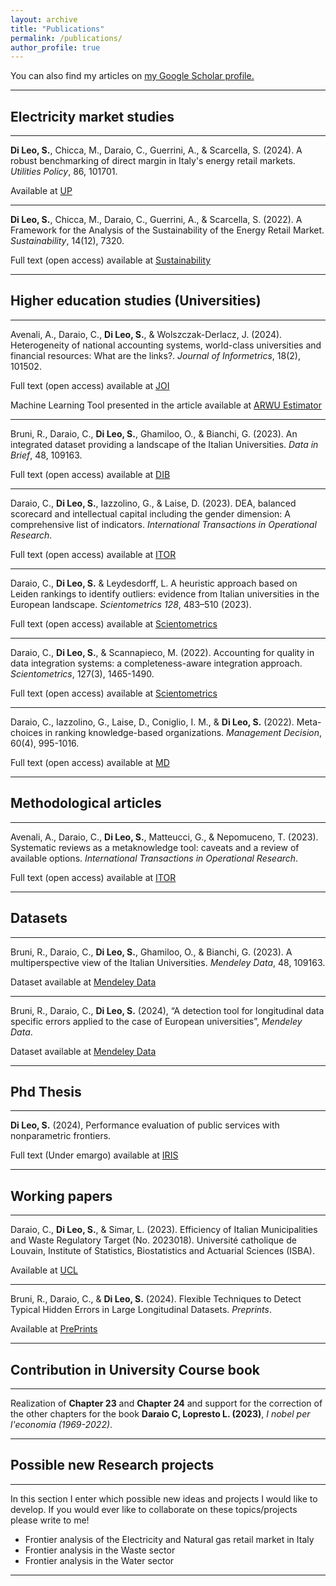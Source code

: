 ```yaml
---
layout: archive
title: "Publications"
permalink: /publications/
author_profile: true
---
```



You can also find my articles on <u><a href="https://scholar.google.com/citations?user=uXEtOBsAAAAJ&hl=it">my Google Scholar profile</a>.</u>

_________________

## Electricity market studies

_________________

**Di Leo, S.**, Chicca, M., Daraio, C., Guerrini, A., & Scarcella, S. (2024).  A robust benchmarking of direct margin in Italy's energy retail markets. <i> Utilities Policy</i>,  86, 101701. 

Available at <a href="https://doi.org/10.1016/j.jup.2023.101701"> UP </a>

_________________
**Di Leo, S.**, Chicca, M., Daraio, C., Guerrini, A., & Scarcella, S. (2022). A Framework for the Analysis of the Sustainability of the Energy Retail Market.<i> Sustainability</i>, 14(12), 7320.

Full text (open access) available at <a href="https://doi.org/10.3390/su14127320"> Sustainability </a>

_________________

## Higher education studies (Universities)
_________________

Avenali, A., Daraio, C., **Di Leo, S.**, & Wolszczak-Derlacz, J. (2024). Heterogeneity of national accounting systems, world-class universities and financial resources: What are the links?.<i> Journal of Informetrics</i>, 18(2), 101502.

Full text (open access) available at <a href="https://doi.org/10.1016/j.joi.2024.101502"> JOI </a>

Machine Learning Tool presented in the article available at <a href="https://simonedileo.shinyapps.io/ARWU_League_Estimator/"> ARWU Estimator </a>

_________________
Bruni, R., Daraio, C., **Di Leo, S.**, Ghamiloo, O., & Bianchi, G. (2023). An integrated dataset providing a landscape of the Italian Universities. <i>Data in Brief</i>, 48, 109163.

Full text (open access) available at <a href="https://doi.org/10.1016/j.dib.2023.109163"> DIB </a>

_________________
Daraio, C., **Di Leo, S.**, Iazzolino, G., & Laise, D. (2023). DEA, balanced scorecard and intellectual capital including the gender dimension: A comprehensive list of indicators. <i>International Transactions in Operational Research</i>.

Full text (open access) available at <a href="https://doi.org/10.1111/itor.13293"> ITOR </a>

_________________
Daraio, C., **Di Leo, S.** & Leydesdorff, L. A heuristic approach based on Leiden rankings to identify outliers: evidence from Italian universities in the European landscape. <i>Scientometrics 128</i>, 483–510 (2023). 

Full text (open access) available at <a href="https://doi.org/10.1007/s11192-022-04551-y"> Scientometrics </a>

_________________
Daraio, C., **Di Leo, S.**, & Scannapieco, M. (2022). Accounting for quality in data integration systems: a completeness-aware integration approach. <i>Scientometrics</i>, 127(3), 1465-1490.

Full text (open access) available at <a href="https://doi.org/10.1007/s11192-022-04266-0"> Scientometrics </a>

_________________

Daraio, C., Iazzolino, G., Laise, D., Coniglio, I. M., & **Di Leo, S.** (2022). Meta-choices in ranking knowledge-based organizations. <i>Management Decision</i>, 60(4), 995-1016.

Full text (open access) available at <a href="https://doi.org/10.1108/MD-01-2021-0069"> MD </a>

_________________

## Methodological articles

_________________

Avenali, A., Daraio, C., **Di Leo, S.**, Matteucci, G., & Nepomuceno, T. (2023). Systematic reviews as a metaknowledge tool: caveats and a review of available options.<i> International Transactions in Operational Research</i>.

Full text (open access) available at <a href="https://doi.org/10.1111/itor.13309"> ITOR </a>

_________________
## Datasets
_________________
Bruni, R., Daraio, C., **Di Leo, S.**, Ghamiloo, O., & Bianchi, G. (2023). A multiperspective view of the Italian Universities. <i>Mendeley Data</i>, 48, 109163.

Dataset available at <a href="https://doi.org/10.17632/pycv47nk3p"> Mendeley Data </a>

_________________

Bruni, R., Daraio, C., **Di Leo, S.** (2024), “A detection tool for longitudinal data specific errors applied to the case of European universities”, <i>Mendeley Data</i>.

Dataset available at <a href="https://doi.org/10.17632/syyc7t4z54"> Mendeley Data </a>

_________________
## Phd Thesis
_________________

**Di Leo, S.** (2024), Performance evaluation of public services with nonparametric frontiers.

Full text (Under emargo) available at <a href="https://iris.uniroma1.it/handle/11573/1700558"> IRIS </a>

_________________

## Working papers
_________________

Daraio, C., **Di Leo, S.**, & Simar, L. (2023). Efficiency of Italian Municipalities and Waste Regulatory Target (No. 2023018). Université catholique de Louvain, Institute of Statistics, Biostatistics and Actuarial Sciences (ISBA).

Available at <a href="https://dial.uclouvain.be/pr/boreal/object/boreal%3A274620/datastream/PDF_01/view"> UCL </a>

_________________

Bruni, R., Daraio, C., & **Di Leo, S.** (2024). Flexible Techniques to Detect Typical Hidden Errors in Large Longitudinal Datasets. <i>Preprints</i>. 

Available at <a href="https://doi.org/10.20944/preprints202403.0012.v1"> PrePrints </a>

_________________

## Contribution in University Course book
_________________

Realization of **Chapter 23** and **Chapter 24** and support for the correction of the other chapters for the book **Daraio C, Lopresto L. (2023)**, <i>I nobel per l'economia (1969-2022)</i>.

_________________


## Possible new Research projects
_________________
In this section I enter which possible new ideas and projects I would like to develop.
If you would ever like to collaborate on these topics/projects please write to me!

- Frontier analysis of the Electricity and Natural gas retail market in Italy
- Frontier analysis in the Waste sector
- Frontier analysis in the Water sector

_________________


<!--{% include base_path %}

{% for post in site.publications reversed %}
  {% include archive-single.html %}
{% endfor %}
-->


